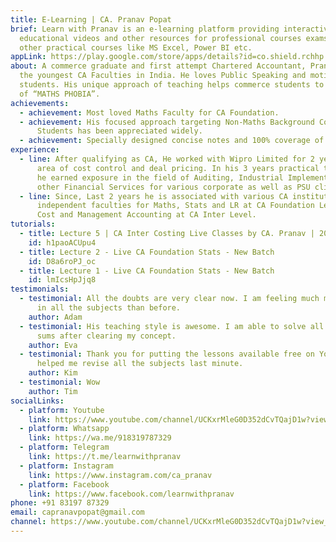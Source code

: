 ```yaml
---
title: E-Learning | CA. Pranav Popat
brief: Learn with Pranav is an e-learning platform providing interactive
  educational videos and other resources for professional courses exams and
  other practical courses like MS Excel, Power BI etc.
appLink: https://play.google.com/store/apps/details?id=co.shield.rchhp
about: A commerce graduate and first attempt Chartered Accountant, Pranav is one
  the youngest CA Faculties in India. He loves Public Speaking and motivating
  students. His unique approach of teaching helps commerce students to get rid
  of “MATHS PHOBIA”.
achievements:
  - achievement: Most loved Maths Faculty for CA Foundation.
  - achievement: His focused approach targeting Non-Maths Background Commerce
      Students has been appreciated widely.
  - achievement: Specially designed concise notes and 100% coverage of ICAI Materials.
experience:
  - line: After qualifying as CA, He worked with Wipro Limited for 2 years in the
      area of cost control and deal pricing. In his 3 years practical training,
      he earned exposure in the field of Auditing, Industrial Implementation and
      other Financial Services for various corporate as well as PSU clients.
  - line: Since, Last 2 years he is associated with various CA institutes at Pune as
      independent faculties for Maths, Stats and LR at CA Foundation Level &
      Cost and Management Accounting at CA Inter Level.
tutorials:
  - title: Lecture 5 | CA Inter Costing Live Classes by CA. Pranav | 2020
    id: h1paoACUpu4
  - title: Lecture 2 - Live CA Foundation Stats - New Batch
    id: D8a6roPJ_oc
  - title: Lecture 1 - Live CA Foundation Stats - New Batch
    id: lmIcsHpJjq8
testimonials:
  - testimonial: All the doubts are very clear now. I am feeling much more confident
      in all the subjects than before.
    author: Adam
  - testimonial: His teaching style is awesome. I am able to solve all the other
      sums after clearing my concept.
    author: Eva
  - testimonial: Thank you for putting the lessons available free on Youtube. It
      helped me revise all the subjects last minute.
    author: Kim
  - testimonial: Wow
    author: Tim
socialLinks:
  - platform: Youtube
    link: https://www.youtube.com/channel/UCKxrMleG0D352dCvTQajD1w?view_as=subscriber?sub_confirmation=1
  - platform: Whatsapp
    link: https://wa.me/918319787329
  - platform: Telegram
    link: https://t.me/learnwithpranav
  - platform: Instagram
    link: https://www.instagram.com/ca_pranav
  - platform: Facebook
    link: https://www.facebook.com/learnwithpranav
phone: +91 83197 87329
email: capranavpopat@gmail.com
channel: https://www.youtube.com/channel/UCKxrMleG0D352dCvTQajD1w?view_as=subscriber?sub_confirmation=1
---
```

